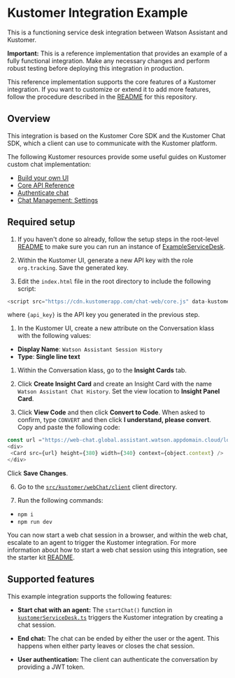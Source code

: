 # Kustomer Integration Example

This is a functioning service desk integration between Watson Assistant and Kustomer.

**Important:**  This is a reference implementation that provides an example of a fully functional integration. Make any
necessary changes and perform robust testing before deploying this integration in production.

This reference implementation supports the core features of a Kustomer integration. If you want to customize or extend
it to add more features, follow the procedure described in
the [README](../../../../../../../Downloads/Compressed/assistant-web-chat-service-desk-starter-main/README.md) for this
repository.

## Overview

This integration is based on the Kustomer Core SDK and the Kustomer Chat SDK, which a client can use to communicate with
the Kustomer platform.

The following Kustomer resources provide some useful guides on Kustomer custom chat implementation:

- [Build your own UI](https://developer.kustomer.com/chat-sdk/v2.0-Web/docs/build-your-own-ui)
- [Core API Reference](https://developer.kustomer.com/chat-sdk/v2.0-Web/docs/core-api-reference)
- [Authenticate chat](https://developer.kustomer.com/chat-sdk/v2.0-Web/docs/authenticate-chat-with-jwt-token)
- [Chat Management: Settings](https://kustomer.kustomer.help/en_us/chat-settings-B1sdKbtz7)

## Required setup

1. If you haven't done so already, follow the setup steps in the
   root-level [README](../../../../../../../Downloads/Compressed/assistant-web-chat-service-desk-starter-main/README.md#development)
   to make sure you can run an instance of [ExampleServiceDesk](../../example/webChat/README.md).

1. Within the Kustomer UI, generate a new API key with the role `org.tracking`. Save the generated key.

1. Edit the `index.html` file in the root directory to include the following script:

```javascript
<script src="https://cdn.kustomerapp.com/chat-web/core.js" data-kustomer-api-key="{api_key}"></script>
```

where `{api_key}` is the API key you generated in the previous step.

1. In the Kustomer UI, create a new attribute on the Conversation klass with the following values:

- **Display Name**: `Watson Assistant Session History`
- **Type**: **Single line text**

1. Within the Conversation klass, go to the **Insight Cards** tab.

1. Click **Create Insight Card** and create an Insight Card with the name `Watson Assistant Chat History`. Set the view
   location to **Insight Panel Card**.

1. Click **View Code** and then click **Convert to Code**. When asked to confirm, type `CONVERT` and then click **I
   understand, please convert**. Copy and paste the following code:

```javascript
const url ="https://web-chat.global.assistant.watson.appdomain.cloud/loadAgentAppFrame.html?session_history_key=" + _.get(conversation, 'custom.watsonAssistantSessionHistoryStr');
<div>
 <Card src={url} height={380} width={340} context={object.context} />
</div>
```

Click **Save Changes**.

6. Go to the [`src/kustomer/webChat/client`](client) client directory.

7. Run the following commands:

- `npm i`
- `npm run dev`

You can now start a web chat session in a browser, and within the web chat, escalate to an agent to trigger the Kustomer
integration. For more information about how to start a web chat session using this integration, see the starter
kit [README](../../../../../../../Downloads/Compressed/assistant-web-chat-service-desk-starter-main/README.md#development).

## Supported features

This example integration supports the following features:

- **Start chat with an agent:** The `startChat()` function in [
  `kustomerServiceDesk.ts`](client/src/kustomerServiceDesk.ts) triggers the Kustomer integration by creating a chat
  session.

- **End chat:** The chat can be ended by either the user or the agent. This happens when either party leaves or closes
  the chat session.

- **User authentication:** The client can authenticate the conversation by providing a JWT token.
